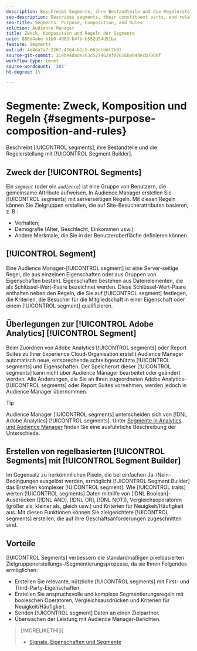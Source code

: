 ```yaml
---
description: Beschreibt Segmente, ihre Bestandteile und die Regelerstellung mit Segment Builder.
seo-description: Describes segments, their constituent parts, and rule creation with Segment Builder.
seo-title: Segments  Purpose, Composition, and Rules
solution: Audience Manager
title: Zweck, Komposition und Regeln der Segmente
uuid: 886d4abe-b1b6-4983-b4fb-b552d54d51ba
feature: Segments
exl-id: 4e4da7a7-3267-4564-b1c5-663dcddf2b93
source-git-commit: 319be4dade263c5274624f07616b404decb7066f
workflow-type: tm+mt
source-wordcount: '303'
ht-degree: 1%

---
```


# Segmente: Zweck, Komposition und Regeln {#segments-purpose-composition-and-rules}

Beschreibt [!UICONTROL segments], ihre Bestandteile und die Regelerstellung mit [!UICONTROL Segment Builder].

## Zweck der [!UICONTROL Segments]

Ein *`segment`* (oder ein *`audience`*) ist eine Gruppe von Benutzern, die gemeinsame Attribute aufweisen. In Audience Manager erstellen Sie [!UICONTROL segments] mit serverseitigen Regeln. Mit diesen Regeln können Sie Zielgruppen erstellen, die auf Site-Besucherattributen basieren, z. B.:

* Verhalten;
* Demografie (Alter, Geschlecht, Einkommen usw.);
* Andere Merkmale, die Sie in der Benutzeroberfläche definieren können.

## [!UICONTROL Segment]

Eine Audience Manager-[!UICONTROL segment] ist eine Server-seitige Regel, die aus einzelnen Eigenschaften oder aus Gruppen von Eigenschaften besteht. Eigenschaften bestehen aus Datenelementen, die als Schlüssel-Wert-Paare bezeichnet werden. Diese Schlüssel-Wert-Paare enthalten neben den Regeln, die Sie auf [!UICONTROL segment] festlegen, die Kriterien, die Besucher für die Mitgliedschaft in einer Eigenschaft oder einem [!UICONTROL segment] qualifizieren.

## Überlegungen zur [!UICONTROL Adobe Analytics] [!UICONTROL Segment]

Beim Zuordnen von Adobe Analytics [!UICONTROL segments] oder Report Suites zu Ihrer Experience Cloud-Organisation erstellt Audience Manager automatisch neue, entsprechende schreibgeschützte [!UICONTROL segments] und Eigenschaften. Der Speicherort dieser [!UICONTROL segments] kann nicht über Audience Manager bearbeitet oder geändert werden. Alle Änderungen, die Sie an Ihren zugeordneten Adobe Analytics-[!UICONTROL segments] oder Report Suites vornehmen, werden jedoch in Audience Manager übernommen.

>[!TIP]
>
>Audience Manager [!UICONTROL segments] unterscheiden sich von [!DNL Adobe Analytics] [!UICONTROL segments]. Unter [Segmente in Analytics und Audience Manager](https://experienceleague.adobe.com/docs/analytics/integration/audience-analytics/audience-analytics-workflow/aam-analytics-segments.html?lang=de) finden Sie eine ausführliche Beschreibung der Unterschiede.

## Erstellen von regelbasierten [!UICONTROL Segments] mit [!UICONTROL Segment Builder]

Im Gegensatz zu herkömmlichen Pixeln, die bei einfachen Ja-/Nein-Bedingungen ausgelöst werden, ermöglicht [!UICONTROL Segment Builder] das Erstellen komplexer [!UICONTROL segment]. Wie [!UICONTROL traits] werten [!UICONTROL segments] Daten mithilfe von [!DNL Boolean]-Ausdrücken ([!DNL AND], [!DNL OR], [!DNL NOT]), Vergleichsoperatoren (größer als, kleiner als, gleich usw.) und Kriterien für Neuigkeit/Häufigkeit aus. Mit diesen Funktionen können Sie zielgerichtete [!UICONTROL segments] erstellen, die auf Ihre Geschäftsanforderungen zugeschnitten sind.

## Vorteile

[!UICONTROL Segments] verbessern die standardmäßigen pixelbasierten Zielgruppenerstellungs-/Segmentierungsprozesse, da sie Ihnen Folgendes ermöglichen:

* Erstellen Sie relevante, nützliche [!UICONTROL segments] mit First- und Third-Party-Eigenschaften.
* Erstellen Sie anspruchsvolle und komplexe Segmentierungsregeln mit booleschen Operatoren, Vergleichsausdrücken und Kriterien für Neuigkeit/Häufigkeit.
* Senden [!UICONTROL segment] Daten an einen Zielpartner.
* Überwachen der Leistung mit Audience Manager-Berichten.

>[!MORELIKETHIS]
>
>* [Signale, Eigenschaften und Segmente](../../reference/signal-trait-segment.md)
